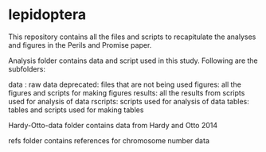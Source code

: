 # lepidoptera

This repository contains all the files and scripts to recapitulate the analyses and figures in the Perils and Promise paper.

Analysis folder contains data and script used in this study. Following are the subfolders:

data : raw data
deprecated: files that are not being used
figures: all the figures and scripts for making figures
results: all the results from scripts used for analysis of data
rscripts: scripts used for analysis of data
tables: tables and scripts used for making tables

Hardy-Otto-data folder contains data from Hardy and Otto 2014

refs folder contains references for chromosome number data